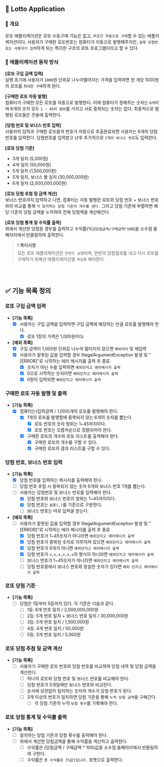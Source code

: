 ## 🎱 Lotto Application

### 📌 개요

로또 애플리케이션은 로또 수동구매 기능은 없고, `무조건 자동으로 구매`할 수 있는 애플리케이션이다.
사용자가 구매한 로또번호는 컴퓨터가 자동으로 발행해주지만, `실제 당첨번호는 사용자가 입력`하게 되는
특이한 구조의 로또 프로그램이라고 할 수 있다.

### 📌 애플리케이션 동작 방식

**[로또 구입 금액 입력]**   
실행 초기에 사용자가 `1000`원 단위로 나누어떨어지는 가격을 입력하면 한 개당 1000원의 로또를
`최대한 구매`하게 된다.

**[구매한 로또 자동 발행]**   
컴퓨터가 구매한 모든 로또를 자동으로 발행한다. 이때 컴퓨터가 정해주는
숫자는 `6개`이며 6개의 숫자 모두 `1 ~ 45의 범위`를 가지고 서로 중복되는 숫자는 없다.
최종적으로 발행된 로또들은 콘솔에 출력한다.

**[당첨 번호 및 보너스 번호 입력]**   
사용자의 입력과 구매한 로또들의 번호가 자동으로 추출완료되면 사용자는 6개의 당첨번호를 입력한다.
당첨번호를 입력받고 난후 추가적으로 `1개의 보너스 번호`도 입력한다.

**[로또 당첨 기준]**

- 3개 일치 (5,000원)
- 4개 일치 (50,000원)
- 5개 일치 (1,500,000원)
- 5개 일치, 보너스 볼 일치 (30,000,000원)
- 6개 일치 (2,000,000,000원)

**[로또 당첨 추첨 및 금액 계산]**   
보너스 번호까지 입력하고 나면, 컴퓨터는 자동 발행한 로또와 당첨 번호 + 보너스 번호와의 비교를 통해
`각 일치하는 당첨 기준의 개수를 센다.` 그리고 당첨 기준에 부합하면 해당 기준의 당첨 금액을 누적하여 전체 당첨액을 계산해간다.

**[로또 당첨 통계 및 수익률 출력]**   
위에서 계산한 당첨된 경우를 출력하고 수익률(%)(`당첨금액/구매금액*100`)을 소수점 둘째자리에서 반올림하여 출력한다.

> ❗️ **특이사항**   
> 모든 로또 애플리케이션은 `한번만 실행`되며, 한번의 당첨결과를 내고
> 다시 로또를 구매하기 위해선 애플리케이션을 `재실행` 해야한다.

<br><br>

## ✅ 기능 목록 정의

### 로또 구입 금액 입력
- **[기능 목록]**
    - [X] 사용자는 구입 금액을 입력하면 구입 금액에 해당하는 만큼 로또를 발행해야 한다.
        - [X] 로또 1장의 가격은 1,000원이다.

- **[예외 목록]**
    - [X] 구입 금액이 1,000원 단위로 나누어 떨어지지 않으면 `예외처리` 및 재입력
    - [X] 사용자가 잘못된 값을 입력할 경우 IllegalArgumentException 발생 및  "[ERROR]"로 시작하는 에러 메시지를 출력 후 종료
        - [X] 숫자가 아닌 수를 입력하면 `예외던지고 에러메시지 출력`
        - [X] 0으로 시작하는 숫자라면 `예외던지고 에러메시지 출력`
        - [X] 0원이 입력되면 `예외던지고 에러메시지 출력`

### 구매한 로또 자동 발행 및 출력
- **[기능 목록]**
    - [X] 컴퓨터는(입력금액 / 1,000)개의 로또를 발행해야 한다.
      - [X] 1개의 로또를 발행할때 중복되지 않는 6개의 숫자를 뽑는다.
          - [X] 로또 번호의 숫자 범위는 1~45까지이다.
          - [X] 로또 번호는 오름차순으로 정렬되어야 한다.
      - [X] 구매한 로또의 개수와 로또 리스트를 출력해야 한다.
          - [X] 구매한 로또의 개수를 구할 수 있다.
          - [X] 구매한 로또의 결과 리스트를 구할 수 있다.

### 당첨 번호, 보너스 번호 입력
- **[기능 목록]**
    - [x] 당첨 번호를 입력하는 메시지를 출력해야 한다.
    - [ ] 당첨 번호 추첨 시 중복되지 않는 숫자 6개와 보너스 번호 1개를 뽑는다.
    - [ ] 사용자는 당첨번호 및 보너스 번호를 입력해야 한다.
        - [X] 당첨 번호와 보너스 번호의 범위는 1~45까지이다.
        - [X] 당첨 번호는 `쉼표(,)`를 기준으로 구분한다.
        - [ ] 보너스 번호는 따로 입력을 받는다.

- **[예외 목록]**
    - [ ] 사용자가 잘못된 값을 입력할 경우 IllegalArgumentException 발생 및  "[ERROR]"로 시작하는 에러 메시지를 출력 후 종료
        - [X] 당첨 번호가 1~45숫자가 아니라면 `예외던지고 에러메시지 출력`
        - [X] 당첨 번호가 중복된 숫자로 이루어져 있으면 `예외던지고 에러메시지 출력`
        - [X] 당첨 번호가 6개가 아니면 `예외던지고 에러메시지 출력`
        - [X] 당첨 번호가 `x,x,x,x,x,x`의 형식이 아니라면 `예외던지고 에러메시지 출력`
        - [ ] 보너스 번호가 1~45숫자가 아니라면 `예외던지고 에러메시지 출력`
        - [ ] 당첨 번호중에서 보너스 번호와 동일한 숫자가 있다면 `예외 던지고 에러메시지 출력`

### 로또 당첨 기준
- **[기능 목록]**
    - [ ] 당첨은 1등부터 5등까지 있다. 각 기준은 다음과 같다.
        - [ ] 1등: 6개 번호 일치 / 2,000,000,000원
        - [ ] 2등: 5개 번호 일치 + 보너스 번호 일치 / 30,000,000원
        - [ ] 3등: 5개 번호 일치 / 1,500,000원
        - [ ] 4등: 4개 번호 일치 / 50,000원
        - [ ] 5등: 3개 번호 일치 / 5,000원

### 로또 당첨 추첨 및 금액 계산
- **[기능 목록]**
    - [ ] 사용자가 구매한 로또 번호와 당첨 번호를 비교하여 당첨 내역 및 당첨 금액을 계산한다.
        - [ ] 하나의 로또와 당첨 번호 및 보너스 번호를 비교해야 한다.
        - [ ] 당첨 번호가 5개일때만 보너스 번호와 비교한다.
        - [ ] 순서에 상관없이 일치하는 숫자의 개수가 당첨 번호가 된다.
        - [ ] 3개 이상의 번호가 일치하면 당첨 기준을 통해 `누적 당첨 금액`을 구해간다.
            - [ ] 각 당첨 기준의 누적 `당첨 횟수`를 기록해야 한다.

### 로또 당첨 통계 및 수익률 출력
- **[기능 목록]**
    - [ ] 일치하는 당첨 기준과 당첨 횟수를 출력해야 한다.
    - [ ] 위에서 계산한 당첨금액을 통해 수익률을 계산하고 출력한다.
        - [ ] 수익률은 (당첨금액 / 구매금액 * 100)값을 소수점 둘째자리에서 반올림하여 구한다.
        - [ ] 수익률은 `총 수익률은 [%값]입니다.` 포멧으로 출력한다.
